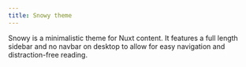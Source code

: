 ```yaml
---
title: Snowy theme
---
```


Snowy is a minimalistic theme for Nuxt content. It features a full length sidebar and no navbar on desktop to allow for easy navigation and distraction-free reading.